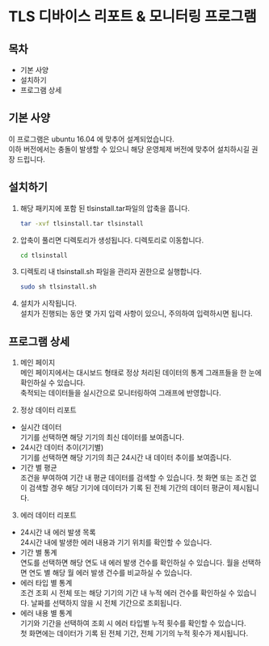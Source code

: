 # TLS 디바이스 리포트 & 모니터링 프로그램

## 목차 

+ 기본 사양
+ 설치하기
+ 프로그램 상세

## 기본 사양

이 프로그램은 ubuntu 16.04 에 맞추어 설계되었습니다.  
이하 버전에서는 충돌이 발생할 수 있으니 해당 운영체제 버전에 맞추어 설치하시길 권장 드립니다.

## 설치하기

1. 해당 패키지에 포함 된 tlsinstall.tar파일의 압축을 풉니다.

   ```bash
   tar -xvf tlsinstall.tar tlsinstall
   ```

2. 압축이 풀리면 디렉토리가 생성됩니다. 디렉토리로 이동합니다.

   ```bash
   cd tlsinstall
   ```

3. 디렉토리 내 tlsinstall.sh 파일을 관리자 권한으로 실행합니다.

   ```bash
   sudo sh tlsinstall.sh
   ```

4. 설치가 시작됩니다.  
설치가 진행되는 동안 몇 가지 입력 사항이 있으니, 주의하여 입력하시면 됩니다.  

## 프로그램 상세

1. 메인 페이지  
메인 페이지에서는 대시보드 형태로 정상 처리된 데이터의 통계 그래프들을 한 눈에 확인하실 수 있습니다.  
축적되는 데이터들을 실시간으로 모니터링하여 그래프에 반영합니다.


2. 정상 데이터 리포트
  - 실시간 데이터   
   기기를 선택하면 해당 기기의 최신 데이터를 보여줍니다.
  - 24시간 데이터 추이(기기별)  
   기기를 선택하면 해당 기기의 최근 24시간 내 데이터 추이를 보여줍니다.
  - 기간 별 평균  
   조건을 부여하여 기간 내 평균 데이터를 검색할 수 있습니다.
   첫 화면 또는 조건 없이 검색할 경우 해당 기기에 데이터가 기록 된 전체 기간의 데이터 평균이 제시됩니다.


3. 에러 데이터 리포트
  - 24시간 내 에러 발생 목록  
  24시간 내에 발생한 에러 내용과 기기 위치를 확인할 수 있습니다.
  - 기간 별 통계  
  연도를 선택하면 해당 연도 내 에러 발생 건수를 확인하실 수 있습니다. 월을 선택하면 연도 별 해당 월 에러 발생 건수를 비교하실 수 있습니다.
  - 에러 타입 별 통계  
  조건 조회 시 전체 또는 해당 기기의 기간 내 누적 에러 건수를 확인하실 수 있습니다. 날짜를 선택하지 않을 시 전체 기간으로 조회됩니다.
  - 에러 내용 별 통계  
  기기와 기간을 선택하여 조회 시 에러 타입별 누적 횟수를 확인할 수 있습니다.  
   첫 화면에는 데이터가 기록 된 전체 기간, 전체 기기의 누적 횟수가 제시됩니다.
